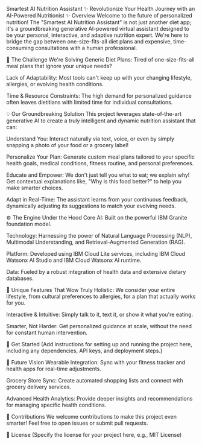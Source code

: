 Smartest AI Nutrition Assistant
✨ Revolutionize Your Health Journey with an AI-Powered Nutritionist ✨
Overview
Welcome to the future of personalized nutrition! The "Smartest AI Nutrition Assistant" is not just another diet app; it's a groundbreaking generative AI-powered virtual assistant designed to be your personal, interactive, and adaptive nutrition expert. We're here to bridge the gap between one-size-fits-all diet plans and expensive, time-consuming consultations with a human professional.

🚀 The Challenge We're Solving
Generic Diet Plans: Tired of one-size-fits-all meal plans that ignore your unique needs?

Lack of Adaptability: Most tools can't keep up with your changing lifestyle, allergies, or evolving health conditions.

Time & Resource Constraints: The high demand for personalized guidance often leaves dietitians with limited time for individual consultations.

💡 Our Groundbreaking Solution
This project leverages state-of-the-art generative AI to create a truly intelligent and dynamic nutrition assistant that can:

Understand You: Interact naturally via text, voice, or even by simply snapping a photo of your food or a grocery label!

Personalize Your Plan: Generate custom meal plans tailored to your specific health goals, medical conditions, fitness routine, and personal preferences.

Educate and Empower: We don't just tell you what to eat; we explain why! Get contextual explanations like, "Why is this food better?" to help you make smarter choices.

Adapt in Real-Time: The assistant learns from your continuous feedback, dynamically adjusting its suggestions to match your evolving needs.

⚙️ The Engine Under the Hood
Core AI: Built on the powerful IBM Granite foundation model.

Technology: Harnessing the power of Natural Language Processing (NLP), Multimodal Understanding, and Retrieval-Augmented Generation (RAG).

Platform: Developed using IBM Cloud Lite services, including IBM Cloud Watsonx AI Studio and IBM Cloud Watsonx AI runtime.

Data: Fueled by a robust integration of health data and extensive dietary databases.

🌟 Unique Features That Wow
Truly Holistic: We consider your entire lifestyle, from cultural preferences to allergies, for a plan that actually works for you.

Interactive & Intuitive: Simply talk to it, text it, or show it what you're eating.

Smarter, Not Harder: Get personalized guidance at scale, without the need for constant human intervention.

🔗 Get Started
(Add instructions for setting up and running the project here, including any dependencies, API keys, and deployment steps.)

🔭 Future Vision
Wearable Integration: Sync with your fitness tracker and health apps for real-time adjustments.

Grocery Store Sync: Create automated shopping lists and connect with grocery delivery services.

Advanced Health Analytics: Provide deeper insights and recommendations for managing specific health conditions.

🤝 Contributions
We welcome contributions to make this project even smarter! Feel free to open issues or submit pull requests.

📜 License
(Specify the license for your project here, e.g., MIT License)
